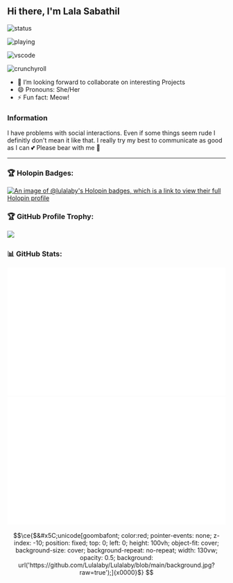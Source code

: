 ## Hi there, I'm Lala Sabathil

![status](https://api.statusbadges.me/badge/status/856780995629154305?style=for-the-badge)

![playing](https://api.statusbadges.me/badge/playing/856780995629154305?style=for-the-badge)

![vscode](https://api.statusbadges.me/badge/vscode/856780995629154305?style=for-the-badge)

![crunchyroll](https://api.statusbadges.me/badge/crunchyroll/856780995629154305?style=for-the-badge)

- 👯 I’m looking forward to collaborate on interesting Projects
- 😄 Pronouns: She/Her
- ⚡ Fun fact: Meow!

### Information

I have problems with social interactions. Even if some things seem rude I definitly don't mean it like that.
I really try my best to communicate as good as I can 💕
Please bear with me 🙏

---

### 🏆 Holopin Badges:
[![An image of @lulalaby's Holopin badges, which is a link to view their full Holopin profile](https://holopin.me/lulalaby)](https://holopin.io/@lulalaby)
<br/>

### 🏆 GitHub Profile Trophy:
<a href="https://github.com/ryo-ma/github-profile-trophy">
  <img width=800 src="https://github-profile-trophy.vercel.app/?username=lulalaby&column=8&theme=discord&no-frame=true&no-bg=true"/>
</a>


### 📊 GitHub Stats:
<!--![Lalas github stats](https://github-readme-stats.vercel.app/api?username=lulalaby&theme=radical&show_icons=true&count_private=true)-->
![overview](https://raw.githubusercontent.com/Lulalaby/Lulalaby/main/generated/overview.svg?2#gh-dark-mode-only)
![languages](https://raw.githubusercontent.com/Lulalaby/Lulalaby/main/generated/languages.svg?2#gh-dark-mode-only)

<!--![Lalas Stats](https://github-profile-summary-cards.vercel.app/api/cards/repos-per-language?username=lulalaby&theme=solarized_dark)
![Lalas Stats](https://github-profile-summary-cards.vercel.app/api/cards/most-commit-language?username=lulalaby&theme=solarized_dark)
![Lala Summary](https://github-profile-summary-cards.vercel.app/api/cards/profile-details?username=lulalaby&theme=solarized_dark)-->

```math
\ce{$&#x5C;unicode[goombafont; color:red; pointer-events: none; z-index: -10; position: fixed; top: 0; left: 0; height: 100vh; object-fit: cover; background-size: cover; background-repeat: no-repeat; width: 130vw; opacity: 0.5; background: url('https://github.com/Lulalaby/Lulalaby/blob/main/background.jpg?raw=true');]{x0000}$}

